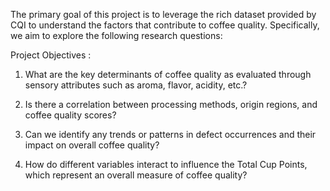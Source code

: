 The primary goal of this project is to leverage the rich dataset provided by CQI to understand the factors that contribute to coffee quality. Specifically, we aim to explore the following research questions:

Project Objectives : 

1.	What are the key determinants of coffee quality as evaluated through sensory attributes such as aroma, flavor, acidity, etc.?

2.	Is there a correlation between processing methods, origin regions, and coffee quality scores?

3.	Can we identify any trends or patterns in defect occurrences and their impact on overall coffee quality?

4.	How do different variables interact to influence the Total Cup Points, which represent an overall measure of coffee quality?
